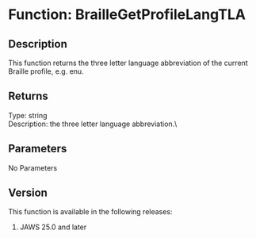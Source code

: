 # Function: BrailleGetProfileLangTLA

## Description

This function returns the three letter language abbreviation of the
current Braille profile, e.g. enu.

## Returns

Type: string\
Description: the three letter language abbreviation.\

## Parameters

No Parameters

## Version

This function is available in the following releases:

1.  JAWS 25.0 and later
